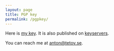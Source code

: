 ```yaml
---
layout: page
title: PGP key
permalink: /pgpkey/
---
```

Here is [my key](/assets/pgp_public_key.asc). It is
also published on [keyservers](http://hkps.pool.sks-keyservers.net/pks/lookup?op=vindex&search=0x30AFCB0E326DEA3A).

You can reach me at [anton@tetov.se](mailto://anton@tetov.se).

